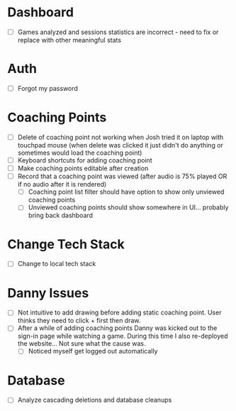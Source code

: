 # Dashboard
* [ ] Games analyzed and sessions statistics are incorrect - need to fix or replace with other meaningful stats

# Auth
* [ ] Forgot my password

# Coaching Points
* [ ] Delete of coaching point not working when Josh tried it on laptop with touchpad mouse (when delete was clicked it just didn't do anything or sometimes would load the coaching point)
* [ ] Keyboard shortcuts for adding coaching point
* [ ] Make coaching points editable after creation
* [ ] Record that a coaching point was viewed (after audio is 75% played OR if no audio after it is rendered)
    * [ ] Coaching point list filter should have option to show only unviewed coaching points
    * [ ] Unviewed coaching points should show somewhere in UI... probably bring back dashboard

# Change Tech Stack
* [ ] Change to local tech stack

# Danny Issues
* [ ] Not intuitive to add drawing before adding static coaching point. User thinks they need to click + first then draw.
* [ ] After a while of adding coaching points Danny was kicked out to the sign-in page while watching a game. During this time I also re-deployed the website... Not sure what the cause was.
    * [ ] Noticed myself get logged out automatically
    
# Database
* [ ] Analyze cascading deletions and database cleanups
